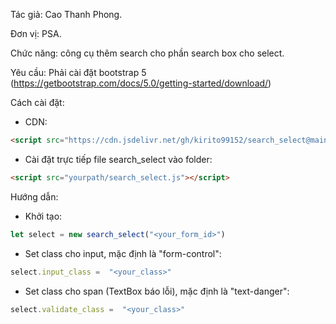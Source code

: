 Tác giả: Cao Thanh Phong.

Đơn vị: PSA.

Chức năng: công cụ thêm search cho phần search box cho select.

Yêu cầu: Phải cài đặt bootstrap 5 (https://getbootstrap.com/docs/5.0/getting-started/download/)

Cách cài đặt:
-  CDN:
```html
<script src="https://cdn.jsdelivr.net/gh/kirito99152/search_select@main/search_select.js"></script>
```
-  Cài đặt trực tiếp file search_select vào folder:
```html
<script src="yourpath/search_select.js"></script>
```
Hướng dẫn:
-  Khởi tạo:
```js
let select = new search_select("<your_form_id>")
```
-  Set class cho input, mặc định là "form-control":
```js
select.input_class =  "<your_class>"
```
-  Set class cho span (TextBox báo lỗi), mặc định là "text-danger":
```js
select.validate_class =  "<your_class>"
```
